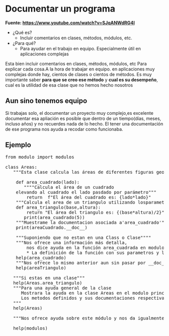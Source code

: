 # Documentar un programa
__Fuente: https://www.youtube.com/watch?v=SJqANWdRG4I__

* ¿Qué es?
    * Incluir comentarios en clases, métodos, módulos, etc.
* ¿Para qué?
    * Para ayudar en el trabajo en equipo. Especialmente útil en aplicaciones complejas

Esta bien incluir comentarios en clases,  métodos, módulos, etc 
Para explicar cada cosa.A la hora de trabajar en equipo. en aplicaciones muy complejas donde hay, cientos de clases o cientos de métodos. Es muy importante saber **para que se creo ese método** y **cual es su desempeño**, cual es la utilidad de esa clase que no hemos hecho nosotros

## Aun sino tenemos equipo

Si trabajas solo, el documentar un proyecto muy complejo,es excelente documentar esa apliación es posible que dentro de un tiempo(días, meses, incluso años) y no recuerdes nada de lo hecho. El tener una documentación de ese programa nos ayuda a recodar como funcionaba.

## Ejemplo
<pre>
from modulo import modulos
   
class Areas:
   """Esta clase calcula las áreas de diferentes figuras geométicas""""

    def area_cuadrado(lado):
       """"Calcula el área de un cuadrado
    elevando al cuadrado el lado pasdado por parámetro"""
        return  f"El área del cuadrado es: {lado*lado}"
    """Calcula el area de un triangulo utilizando losparametros    base y altura"""
    def area_triangulo(base,altura):
        return "El área del triangulo es: {(base*altura)/2}"
       print(area_cuadrado(5))
    """Muestrame la documentacion asociada a'area_cuadrado'"""
    print(areaCuadrado.__doc__)

    """Suponiendo que no estan en una Class o Clase""""
    """Nos ofrece una información más detalla, 
        nos dice ayuda en la función area_cuadrada en modulo principal(main):
        * La definición de la función con sus parametros y la documentación asosiada"""
    help(area_cuadrado)
    """Nos ofrece lo mismo anterior aun sin pasar por __doc__"""
    help(areaTriangulo)

   """Si estas en una clase"""
   help(Areas.area_triangulo)
   """Para una ayuda general de la clase
      Mostrara la ayuda en la clase Areas en el modulo principal(main)
      Los metodos definidos y sus documentaciones respectivas
   """
   help(Areas)

   """Nos ofrece ayuda sobre este módulo y nos da igualmente su documentación"""
   
   help(modulos) 
   
</pre>
